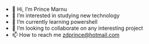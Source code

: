 - 👋 Hi, I’m Prince Marnu
- 👀 I’m interested in studying new technology
- 🌱 I’m currently learning powershell
- 💞️ I’m looking to collaborate on any interesting project
- 📫 How to reach me zdprince@hotmail.com

<!---
9marnu3/9marnu3 is a ✨ special ✨ repository because its `README.md` (this file) appears on your GitHub profile.
You can click the Preview link to take a look at your changes.
--->
